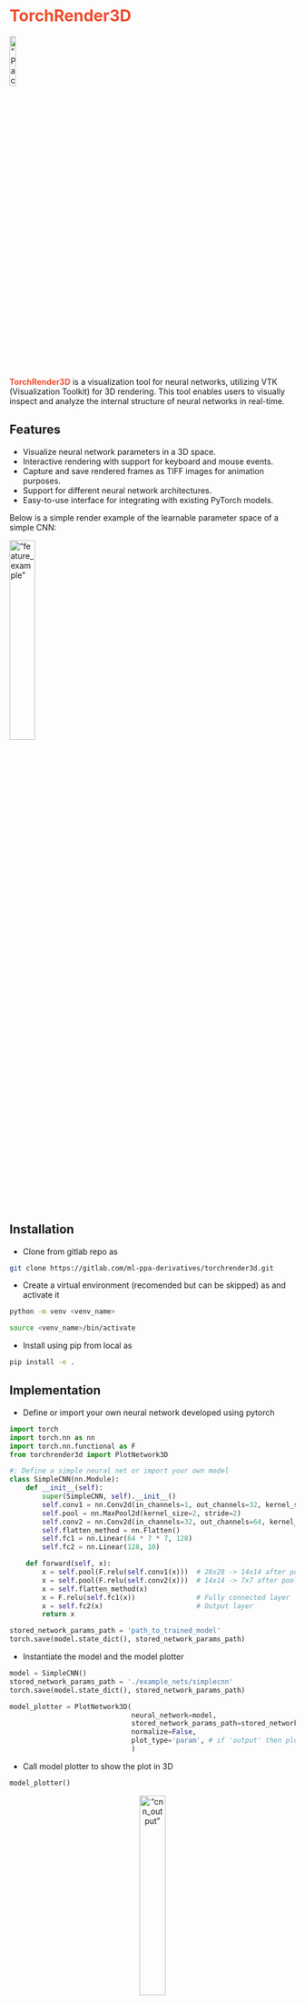 # <span style="color:#EE4C2C">TorchRender3D </span>


<img src="https://gitlab.com/ml-ppa-derivatives/torchrender3d/-/raw/main/graphics/logo.png" alt= “PackageLogo” width=15% height=15%>


**<span style="color:#EE4C2C">TorchRender3D</span>** is a visualization tool for neural networks, utilizing VTK (Visualization Toolkit) for 3D rendering. This tool enables users to visually inspect and analyze the internal structure of neural networks in real-time.

## Features

- Visualize neural network parameters in a 3D space.
- Interactive rendering with support for keyboard and mouse events.
- Capture and save rendered frames as TIFF images for animation purposes.
- Support for different neural network architectures.
- Easy-to-use interface for integrating with existing PyTorch models.

Below is a simple render example of the learnable parameter space of a simple CNN:

<img src="https://gitlab.com/ml-ppa-derivatives/torchrender3d/-/raw/main/graphics/3d_animate.gif" alt= “feature_example” width=30% height=30%>

## Installation

- Clone from gitlab repo as

```bash
git clone https://gitlab.com/ml-ppa-derivatives/torchrender3d.git
```

- Create a virtual environment (recomended but can be skipped) as and activate it

```bash
python -m venv <venv_name>
```

```bash
source <venv_name>/bin/activate
```

- Install using pip from local as 

```bash
pip install -e .
```

## Implementation

- Define or import your own neural network developed using pytorch

```python
import torch
import torch.nn as nn
import torch.nn.functional as F
from torchrender3d import PlotNetwork3D

#: Define a simple neural net or import your own model
class SimpleCNN(nn.Module):
    def __init__(self):
        super(SimpleCNN, self).__init__()        
        self.conv1 = nn.Conv2d(in_channels=1, out_channels=32, kernel_size=3, stride=1, padding=1)
        self.pool = nn.MaxPool2d(kernel_size=2, stride=2)
        self.conv2 = nn.Conv2d(in_channels=32, out_channels=64, kernel_size=3, stride=1, padding=1) 
        self.flatten_method = nn.Flatten()       
        self.fc1 = nn.Linear(64 * 7 * 7, 128)
        self.fc2 = nn.Linear(128, 10)

    def forward(self, x):        
        x = self.pool(F.relu(self.conv1(x)))  # 28x28 -> 14x14 after pool
        x = self.pool(F.relu(self.conv2(x)))  # 14x14 -> 7x7 after pool       
        x = self.flatten_method(x)
        x = F.relu(self.fc1(x))               # Fully connected layer
        x = self.fc2(x)                       # Output layer
        return x

stored_network_params_path = 'path_to_trained_model'
torch.save(model.state_dict(), stored_network_params_path)
```

- Instantiate the model and the model plotter

```python
model = SimpleCNN()    
stored_network_params_path = './example_nets/simplecnn'
torch.save(model.state_dict(), stored_network_params_path)

model_plotter = PlotNetwork3D(
                              neural_network=model,
                              stored_network_params_path=stored_network_params_path, #: can be a random string, but required a valid path for updating feature
                              normalize=False,
                              plot_type='param', # if 'output' then plots the output of each steps in the forward method; elif 'param' then shows the learnable parameters
                              )

```
- Call model plotter to show the plot in 3D

```python
model_plotter()
```
<div align="center">
<img src="https://gitlab.com/ml-ppa-derivatives/torchrender3d/-/raw/main/graphics/simple_cnn_param.gif" alt= “cnn_output” width=30% height=30%>
</div>

- Visualize network parameter evolution during training
```python
#: call it with the 'update_with_timer' parameter and 'timer_interval' (if True) else can be updating by clicking 'u'
model_plotter(update_with_timer = True,timer_interval: int = 5000) 
```

- The plots during each update can be stored as tiff file format, later to visualize as an animation
```python
#: if make_animation==True, then instantiate the model_plotter with 'output_anim_folder' set to a valid path
model_plotter(update_with_timer = True,timer_interval: int = 5000,make_animation=True) 
```

- Same strategy can be used also to visualize the outputs from each steps of the forward method of the neural net by instatiating the model_plotter with the parameter plot_type='output'. An example is shown below

<div align="center">
<img src="https://gitlab.com/ml-ppa-derivatives/torchrender3d/-/raw/main/graphics/cnn_output.gif" alt= “cnn_output” width=30% height=30%>
</div>

## Requirements

- Python 3.x
- VTK
- NumPy
- PyTorch

## Authors and acknowledgment
**Authors**: Tanumoy Saha   
**Acknowledgment**: We would like to acknowledge PUNCH4NFDI and InterTwin consortium for the funding and the members of TA5 for their valuable support 

## Project 
Initial stage of development (Version: 0.1). 
